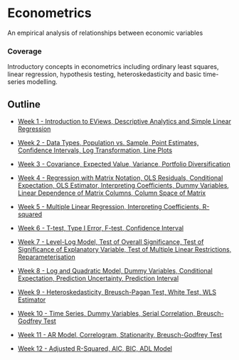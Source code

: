 # Econometrics
An empirical analysis of relationships between economic variables

### Coverage
Introductory concepts in econometrics including ordinary least squares, linear regression, hypothesis testing, heteroskedasticity and basic time-series modelling. 

## Outline
* [Week 1 - Introduction to EViews, Descriptive Analytics and Simple Linear Regression]()

* [Week 2 - Data Types, Population vs. Sample, Point Estimates, Confidence Intervals, Log Transformation, Line Plots]()

* [Week 3 - Covariance, Expected Value, Variance, Portfolio Diversification]()

* [Week 4 - Regression with Matrix Notation, OLS Residuals, Conditional Expectation, OLS Estimator, Interpreting Coefficients, Dummy Variables, Linear Dependence of Matrix Columns, Column Space of Matrix]()

* [Week 5 - Multiple Linear Regression, Interpreting Coefficients, R-squared]()

* [Week 6 - T-test, Type I Error, F-test, Confidence Interval]()

* [Week 7 - Level-Log Model, Test of Overall Significance, Test of Significance of Explanatory Variable, Test of Multiple Linear Restrictions, Reparameterisation]()

* [Week 8 - Log and Quadratic Model, Dummy Variables, Conditional Expectation, Prediction Uncertainty, Prediction Interval]()

* [Week 9 - Heteroskedasticity, Breusch-Pagan Test, White Test, WLS Estimator]()

* [Week 10 - Time Series, Dummy Variables, Serial Correlation, Breusch-Godfrey Test]()

* [Week 11 - AR Model, Correlogram, Stationarity, Breusch-Godfrey Test]()

* [Week 12 - Adjusted R-Squared, AIC, BIC, ADL Model]()
